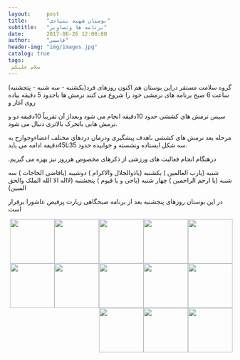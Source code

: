```yaml
---
layout:     post
title:      "بوستان شهید بنیادی"
subtitle:   "برنامه ها وتصاویر"
date:       2017-06-26 12:00:00
author:     "قاسمی"
header-img: "img/images.jpg"
catalog: true
tags:
 سلام علیکم 
---
```


گروه سلامت مستقر دراین بوستان هم اکنون روزهای فرد(یکشنبه - سه شنبه - پتجشنبه)
ساعت 6 صبح برنامه های نرمشی خود را شروع می کنند نرمش ها باحدود 5 دقیقه بیاده روی آغاز و

سپس نرمش های کششی حدود 10دقیقه انجام می شود وبعداز آن تقریباً 10دقیقه دو و نرمش هایی باتحرک بالاتری دنبال می شود.

مرحله بعد نرمش های کششی باهدف پیشگیری ودرمان دردهای مختلف اعضاءوجوارح به سه شکل ایستاده ونشسته و خوابیده حدود 35تا45دقیقه ادامه می یابد.

.درهنگام انجام فعالیت های ورزشی از ذکرهای مخصوص هرروز نیز بهره می گیریم

شنبه (یارب العالمین ) 
یکشنبه (یاذوالجلال والاکرام )
دوشیبه (یاقاضی الحاجات )
سه شنبه (یا ارحم الراحمین )
چهار شنبه (یاحی و یا قیوم )
پنجشنبه (لااله الا الله الملک والحق المبین)



در این بوستان روزهای پنجشنبه  بعد از برنامه صبحگاهی زیارت پرفیض عاشورا برقرار است


<a href="https://github.com/grouh-salamat/grouh-salamat.github.io/raw/master/img/32.jpg"><img style="float: right;width=100px;height:100px" src="https://github.com/grouh-salamat/grouh-salamat.github.io/raw/master/img/32.jpg"></a>
<a href="https://github.com/grouh-salamat/grouh-salamat.github.io/raw/master/img/29.jpg"><img style="float: right;width=100px;height:100px" src="https://github.com/grouh-salamat/grouh-salamat.github.io/raw/master/img/29.jpg"></a>
<a href="https://github.com/grouh-salamat/grouh-salamat.github.io/raw/master/img/26.jpg"><img style="float: right;width=100px;height:100px" src="https://github.com/grouh-salamat/grouh-salamat.github.io/raw/master/img/26.jpg"></a>
<a href="https://github.com/grouh-salamat/grouh-salamat.github.io/raw/master/img/27.jpg"><img style="float: right;width=100px;height:100px" src="https://github.com/grouh-salamat/grouh-salamat.github.io/raw/master/img/27.jpg"></a>
<a href="https://github.com/grouh-salamat/grouh-salamat.github.io/raw/master/img/28.jpg"><img style="float: right;width=100px;height:100px" src="https://github.com/grouh-salamat/grouh-salamat.github.io/raw/master/img/28.jpg"></a>

<a href="https://github.com/grouh-salamat/grouh-salamat.github.io/raw/master/img/33.jpg"><img style="float: right;width=100px;height:100px" src="https://github.com/grouh-salamat/grouh-salamat.github.io/raw/master/img/33.jpg"></a>
<a href="https://github.com/grouh-salamat/grouh-salamat.github.io/raw/master/img/34.jpg"><img style="float: right;width=100px;height:100px" src="https://github.com/grouh-salamat/grouh-salamat.github.io/raw/master/img/34.jpg"></a>
<a href="https://github.com/grouh-salamat/grouh-salamat.github.io/raw/master/img/35.jpg"><img style="float: right;width=100px;height:100px" src="https://github.com/grouh-salamat/grouh-salamat.github.io/raw/master/img/35.jpg"></a>
<a href="https://github.com/grouh-salamat/grouh-salamat.github.io/raw/master/img/36.jpg"><img style="float: right;width=100px;height:100px" src="https://github.com/grouh-salamat/grouh-salamat.github.io/raw/master/img/36.jpg"></a>
<a href="https://github.com/grouh-salamat/grouh-salamat.github.io/raw/master/img/37.jpg"><img style="float: right;width=100px;height:100px" src="https://github.com/grouh-salamat/grouh-salamat.github.io/raw/master/img/37.jpg"></a>
<a href="https://github.com/grouh-salamat/grouh-salamat.github.io/raw/master/img/38.jpg"><img style="float: right;width=100px;height:100px" src="https://github.com/grouh-salamat/grouh-salamat.github.io/raw/master/img/38.jpg"></a>
<a href="https://github.com/grouh-salamat/grouh-salamat.github.io/raw/master/img/39.jpg"><img style="float: right;width=100px;height:100px" src="https://github.com/grouh-salamat/grouh-salamat.github.io/raw/master/img/39.jpg"></a>
<a href="https://github.com/grouh-salamat/grouh-salamat.github.io/raw/master/img/12.jpg"><img style="float: right;width=100px;height:100px" src="https://github.com/grouh-salamat/grouh-salamat.github.io/raw/master/img/12.jpg"></a>

